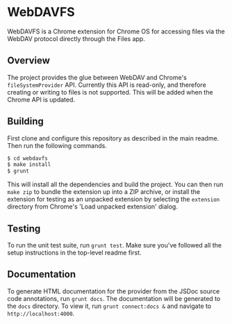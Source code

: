 # WebDAVFS

WebDAVFS is a Chrome extension for Chrome OS for accessing files via the WebDAV protocol directly through the Files app.

## Overview

The project provides the glue between WebDAV and Chrome's `fileSystemProvider` API. Currently this API is read-only, and therefore creating or writing to files is not supported. This will be added when the Chrome API is updated.

## Building

First clone and configure this repository as described in the main readme. Then run the following commands.

```bash
$ cd webdavfs
$ make install
$ grunt
```

This will install all the dependencies and build the project. You can then run `make zip` to bundle the extension up into a ZIP archive, or install the extension for testing as an unpacked extension by selecting the `extension` directory from Chrome's 'Load unpacked extension' dialog.

## Testing

To run the unit test suite, run `grunt test`. Make sure you've followed all the setup instructions in the top-level readme first.

## Documentation

To generate HTML documentation for the provider from the JSDoc source code annotations, run `grunt docs`. The documentation will be generated to the `docs` directory. To view it, run `grunt connect:docs &` and navigate to `http://localhost:4000`.
